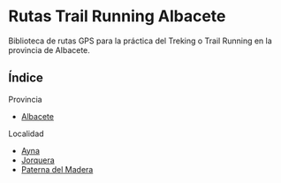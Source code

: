 # Rutas Trail Running Albacete
Biblioteca de rutas GPS para la práctica del Treking o Trail Running en la provincia de Albacete.

## Índice

Provincia
- [Albacete](https://github.com/franm3e/Rutas-Trail-Running/tree/main/Albacete)

Localidad
- [Ayna](https://github.com/franm3e/Rutas-Trail-Running/tree/main/Albacete/Ayna)
- [Jorquera](https://github.com/franm3e/Rutas-Trail-Running/tree/main/Albacete/Jorquera)
- [Paterna del Madera](https://github.com/franm3e/Rutas-Trail-Running/tree/main/Albacete/Paterna%20del%20Madera)

